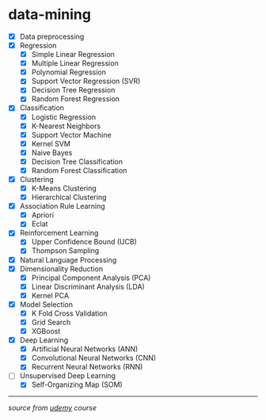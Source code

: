# data-mining
- [x] Data preprocessing
- [x] Regression
  - [x] Simple Linear Regression
  - [x] Multiple Linear Regression
  - [x] Polynomial Regression
  - [x] Support Vector Regression (SVR)
  - [x] Decision Tree Regression
  - [x] Random Forest Regression
- [x] Classification
  - [x] Logistic Regression
  - [x] K-Nearest Neighbors
  - [x] Support Vector Machine
  - [x] Kernel SVM
  - [x] Naive Bayes
  - [x] Decision Tree Classification
  - [x] Random Forest Classification
- [x] Clustering
  - [x] K-Means Clustering
  - [x] Hierarchical Clustering
- [x] Association Rule Learning
  - [x] Apriori
  - [x] Eclat
- [x] Reinforcement Learning
  - [x] Upper Confidence Bound (UCB)
  - [x] Thompson Sampling
- [x] Natural Language Processing
- [x] Dimensionality Reduction
  - [x] Principal Component Analysis (PCA)
  - [x] Linear Discriminant Analysis (LDA)
  - [x] Kernel PCA
- [x] Model Selection
  - [x] K Fold Cross Validation
  - [x] Grid Search
  - [x] XGBoost
- [x] Deep Learning
  - [x] Artificial Neural Networks (ANN)
  - [x] Convolutional Neural Networks (CNN)
  - [x] Recurrent Neural Networks (RNN)
- [ ] Unsupervised Deep Learning
  - [x] Self-Organizing Map (SOM)

---
*source from [udemy](https://www.udemy.com/) course*
